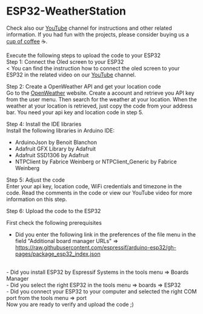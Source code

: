 # ESP32-WeatherStation

Check also our [YouTube](https://www.youtube.com/@bloxylabs "YouTube") channel for instructions and other related information.
If you had fun with the projects, please consider buying us a [cup of coffee](https://www.buymeacoffee.com/bloxylabs "cupofcoffee") ☕.

Execute the following steps to upload the code to your ESP32
<br>
Step 1: Connect the Oled screen to your ESP32 <br><
You can find the instruction how to connect the oled screen to your ESP32 in the related video on our [YouTube](https://www.youtube.com/@bloxylabs "YouTube") channel.  

Step 2: Create a OpenWeather API and get your location code <br>
Go to the [OpenWeather](https://openweathermap.org "OpenWeather") website. Create a acoount and retrieve you API key from the user menu. Then search for the weather at your location. When the weather at your location is retrieved, just copy the code from your address bar. You need your api key and location code in step 5.

Step 4: Install the IDE libraries <br>
Install the following libraries in Arduino IDE:

- ArduinoJson by Benoit Blanchon
- Adafruit GFX Library by Adafruit
- Adafruit SSD1306 by Adafruit
- NTPClient by Fabrice Weinberg or NTPClient_Generic by Fabrice Weinberg

Step 5: Adjust the code <br>
Enter your api key, location code, WiFi credentials and timezone in the code. Read the comments in the code or view our YouTube video for more information on this step.

Step 6: Upload the code to the ESP32

First check the following prerequisites

- Did you enter the following link in the preferences of the file menu in the field "Additional board manager URLs" => <br>
https://raw.githubusercontent.com/espressif/arduino-esp32/gh-pages/package_esp32_index.json
<br>
- Did you install ESP32 by Espressif Systems in the tools menu => Boards Manager
<br>
- Did you select the right ESP32 in the tools menu => boards => ESP32
<br>
- Did you connect your ESP32 to your computer and selected the right COM port from the tools menu => port
<br>
Now you are ready to verify and upload the code ;)
